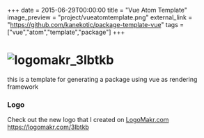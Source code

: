 +++
date = 2015-06-29T00:00:00
title = "Vue Atom Template"
image_preview = "project/vueatomtemplate.png"
external_link = "https://github.com/kanekotic/package-template-vue"
tags = ["vue","atom","template","package"]
+++
# ![logomakr_3lbtkb](https://user-images.githubusercontent.com/3071208/42306139-2617f638-802e-11e8-9c03-330afdb06446.png)

this is a template for generating a package using vue as rendering framework

### Logo

Check out the new logo that I created on <a href="http://logomakr.com" title="Logo Makr">LogoMakr.com</a> https://logomakr.com/3lbtkb
